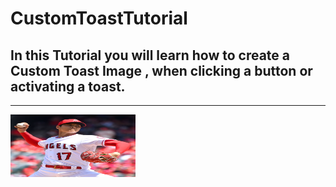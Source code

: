# CustomToastTutorial
In this Tutorial you will learn how to create a Custom Toast Image , when clicking a button or activating a toast.
---
---
<img src="https://github.com/ParkerMatthews/AboutMe/blob/main/img/Shohei.jpg" height="100px"
 width="200px">
